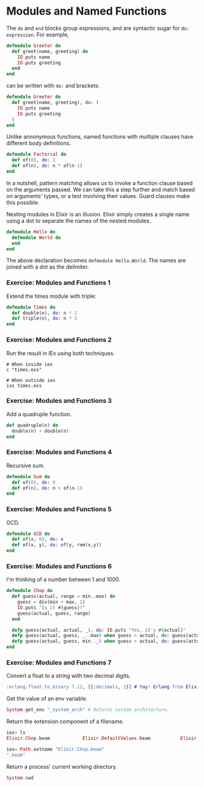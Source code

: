 # Modules and Named Functions

The `do` and `end` blocks group expressions, and are syntactic sugar for `do: expression`. For example,

```elixir
defmodule Greeter do
  def greet(name, greeting) do
    IO.puts name
    IO.puts greeting
  end
end
```

can be written with `do:` and brackets:

```elixir
defmodule Greeter do
  def greet(name, greeting), do: (
    IO.puts name
    IO.puts greeting
  )
end
```

Unlike annonymous functions, named functions with multiple clauses have different body definitions.

```elixir
defmodule Factorial do
  def of(0), do: 1
  def of(n), do: n * of(n-1)
end
```

In a nutshell, pattern matching allows us to invoke a function clause based on the arguments passed. We can take this a step further and match based on arguments' types, or a test involving their values. Guard clauses make this possible.

Nesting modules in Elixir is an illusion. Elixir simply creates a single name using a dot to separate the names of the nested modules.

```elixir
defmodule Hello do
  defmodule World do
  end
end
```

The above declaration becomes `defmodule Hello.World`. The names are joined with a dot as the delimiter.


### Exercise: Modules and Functions 1

Extend the times module with triple:

```elixir
defmodule Times do
  def double(n), do: n * 2
  def triple(n), do: n * 3
end
```

### Exercise: Modules and Functions 2

Run the result in IEx using both techniques.

```
# When inside iex
c "times.exs"

# When outside iex
ixs times.exs
```

### Exercise: Modules and Functions 3

Add a quadruple function.

```elixir
def quadruple(n) do
  double(n) + double(n)
end
```

### Exercise: Modules and Functions 4

Recursive sum.

```elixir
defmodule Sum do
  def of(0), do: 0
  def of(n), do: n + of(n-1)
end
```

### Exercise: Modules and Functions 5

GCD.

```elixir
defmodule GCD do
  def of(x, 0), do: x
  def of(x, y), do: of(y, rem(x,y))
end
```

### Exercise: Modules and Functions 6

I'm thinking of a number between 1 and 1000.

```elixir
defmodule Chop do
  def guess(actual, range = min..max) do
    guess = div(min + max, 2)
    IO.puts "Is it #{guess}?"
    guess(actual, guess, range)
  end

  defp guess(actual, actual, _), do: IO.puts "Yes, it's #{actual}"
  defp guess(actual, guess, _..max) when guess < actual, do: guess(actual, guess+1..max)
  defp guess(actual, guess, min.._) when guess > actual, do: guess(actual, min..guess-1)
end
```

### Exercise: Modules and Functions 7

Convert a float to a string with two decimal digits.

```erlang
:erlang.float_to_binary 7.12, [{:decimals, 2}] # Yay! Erlang from Elixir
```

Get the value of an env variable.

```elixir
System.get_env "_system_arch" # Returns system architecture.
```

Return the extension component of a filename.

```elixir
iex> ls
Elixir.Chop.beam 			Elixir.DefaultValues.beam 			Elixir.Times.beam

iex> Path.extname "Elixir.Chop.beam"
".beam"
```

Return a process' current working directory.

```elixir
System.cwd
```
